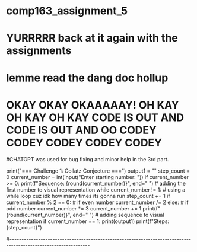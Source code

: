 # comp163_assignment_5

# YURRRRR back at it again with the assignments
# lemme read the dang doc hollup
# OKAY OKAY OKAAAAAY! OH KAY OH KAY OH KAY CODE IS OUT AND CODE IS OUT AND OO CODEY CODEY CODEY CODEY CODEY
#CHATGPT was used for bug fixing and minor help in the 3rd part.

print("=== Challenge 1: Collatz Conjecture ===")
output1 = ""
step_count = 0
current_number = int(input("Enter starting number: "))
if current_number >= 0:
        print(f"Sequence: {round(current_number)}", end=" ") # adding the first number to visual representation
        while current_number != 1: # using a while loop cuz idk how many times its gonna run
            step_count += 1
            if current_number % 2 == 0: # if even number
                current_number /= 2
            else: # if odd number 
                current_number *= 3
                current_number += 1
            print(f"{round(current_number)}", end=" ") # adding sequence to visual representation
if current_number == 1:
    print(output1)
    print(f"Steps: {step_count}")


#---------------------------------------------------------------------------------------------------------------
